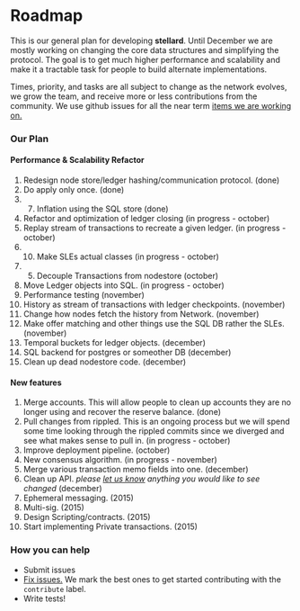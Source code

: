 # Roadmap

This is our general plan for developing **stellard**. Until December we are mostly working on changing the core data structures and simplifying the protocol. The goal is to get much higher performance and scalability and make it a tractable task for people to build alternate implementations.

Times, priority, and tasks are all subject to change as the network evolves, we grow the team, and receive more or less contributions from the community. We use github issues for all the near term [items we are working on.](https://github.com/stellar/stellard/issues)

### Our Plan

#### Performance & Scalability Refactor
1. Redesign node store/ledger hashing/communication protocol. (done)
2. Do apply only once. (done)
3. 7. Inflation using the SQL store (done)
4. Refactor and optimization of ledger closing (in progress - october)
5. Replay stream of transactions to recreate a given ledger. (in progress - october)
6. 10. Make SLEs actual classes (in progress - october)
7. 5. Decouple Transactions from nodestore (october)
8. Move Ledger objects into SQL. (in progress - october)
9. Performance testing (november)
10. History as stream of transactions with ledger checkpoints. (november)
11. Change how nodes fetch the history from Network. (november)
12. Make offer matching and other things use the SQL DB rather the SLEs. (november) 
13. Temporal buckets for ledger objects. (december)
14. SQL backend for postgres or someother DB (december)
15. Clean up dead nodestore code. (december)


#### New features
1. Merge accounts. This will allow people to clean up accounts they are no longer using and recover the reserve balance.  (done)
2. Pull changes from rippled. This is an ongoing process but we will spend some time looking through the rippled commits since we diverged and see what makes sense to pull in. (in progress - october)
3. Improve deployment pipeline. (october)
4. New consensus algorithm. (in progress - november)
5. Merge various transaction memo fields into one. (december)
6. Clean up API. *please [let us know](https://github.com/stellar/stellar-protocol/issues) anything you would like to see changed* (december)
7. Ephemeral messaging. (2015)
8. Multi-sig. (2015)
9. Design Scripting/contracts. (2015)
10. Start implementing Private transactions. (2015)
 

### How you can help
- Submit issues
- [Fix issues.](https://github.com/stellar/stellard/labels/contribute) We mark the best ones to get started contributing with the `contribute` label.
- Write tests!
